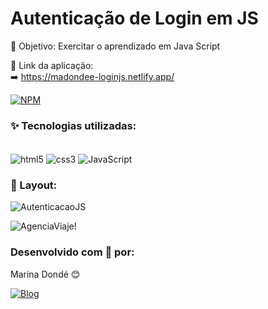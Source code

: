 # Autenticação de Login em JS

🎯 Objetivo: Exercitar o aprendizado em Java Script

🔗 Link da aplicação: </br>
➡️ https://madondee-loginjs.netlify.app/

[![NPM](https://img.shields.io/npm/l/react)](https://github.com/MarinaDonde/Autenticacao-JavaScript.git)

### ✨ Tecnologias utilizadas:

<div style="display: inline_block"><br/>
    <img align="center" alt="html5" src="https://img.shields.io/badge/HTML5-E34F26?style=for-the-badge&logo=html5&logoColor=white"/>
    <img align="center" alt="css3" src="https://img.shields.io/badge/CSS3-1572B6?style=for-the-badge&logo=css3&logoColor=white"/> 
    <img align="center" alt="JavaScript" src="https://img.shields.io/badge/JavaScript-F7DF1E?style=for-the-badge&logo=javascript&logoColor=black"/>
</div>

### 🔹 Layout:

![AutenticacaoJS](https://i.imgur.com/eZEH961.jpg)

![AgenciaViaje!](https://i.imgur.com/SyPzlbA.jpg)


### Desenvolvido com 💙 por:

Marina Dondé 😊

[![Blog](https://img.shields.io/badge/LinkedIn-0077B5?style=for-the-badge&logo=linkedin&logoColor=white)](https://www.linkedin.com/in/marina-dond%C3%A9-72a649217/)


